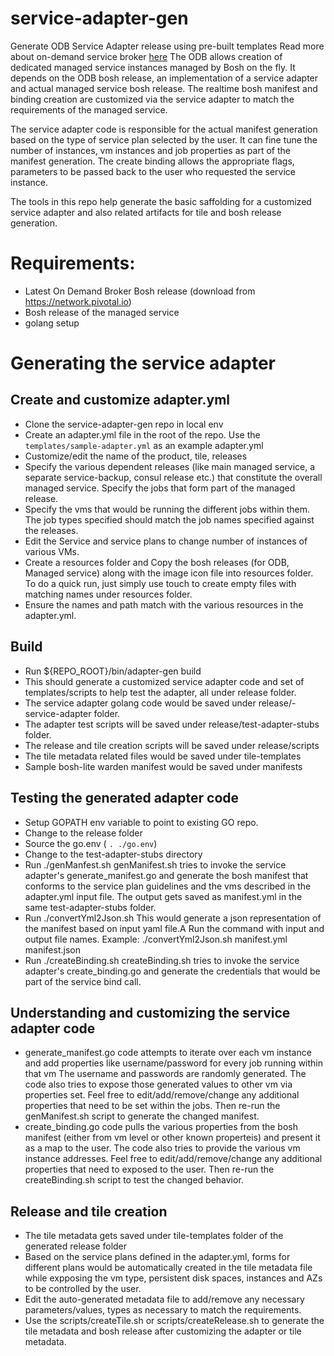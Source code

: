 # service-adapter-gen

Generate ODB Service Adapter release using pre-built templates
Read more about on-demand service broker [here](https://docs.pivotal.io/on-demand-service-broker/)
The ODB allows creation of dedicated managed service instances managed by Bosh on the fly. It depends on the ODB bosh release, an implementation of a service adapter and actual managed service bosh release. The realtime bosh manifest and binding creation are customized via the service adapter to match the requirements of the managed service.

The service adapter code is responsible for the actual manifest generation based on the type of service plan selected by the user. It can fine tune the number of instances, vm instances and job properties as part of the manifest generation. The create binding allows the appropriate flags, parameters to be passed back to the user who requested the service instance.

The tools in this repo help generate the basic saffolding for a customized service adapter and also related artifacts for tile and bosh release generation.

# Requirements:
* Latest On Demand Broker Bosh release (download from https://network.pivotal.io)
* Bosh release of the managed service
* golang setup

# Generating the service adapter

## Create and customize adapter.yml
* Clone the service-adapter-gen repo in local env
* Create an adapter.yml file in the root of the repo. Use the `templates/sample-adapter.yml` as an example adapter.yml
* Customize/edit the name of the product, tile, releases
* Specify the various dependent releases (like main managed service, a separate service-backup, consul release etc.) that constitute the overall managed service. Specify the jobs that form part of the managed release.
* Specify the vms that would be running the different jobs within them. The job types specified should match the job names specified against the releases.
* Edit the Service and service plans to change number of instances of various VMs.
* Create a resources folder and Copy the bosh releases (for ODB, Managed service) along with the image icon file into resources folder. To do a quick run, just simply use touch to create empty files with matching names under resources folder.
* Ensure the names and path match with the various resources in the adapter.yml.

## Build
* Run ${REPO_ROOT}/bin/adapter-gen build
* This should generate a customized service adapter code and set of templates/scripts to help test the adapter, all under release folder.
* The service adapter golang code would be saved under release/<product>-service-adapter folder.
* The adapter test scripts will be saved under release/test-adapter-stubs folder.
* The release and tile creation scripts will be saved under release/scripts
* The tile metadata related files would be saved under tile-templates
* Sample bosh-lite warden manifest would be saved under manifests

## Testing the generated adapter code
* Setup GOPATH env variable to point to existing GO repo.
* Change to the release folder
* Source the go.env ( `. ./go.env`)
* Change to the test-adapter-stubs directory 
* Run ./genManfest.sh
  genManifest.sh tries to invoke the service adapter's generate_manifest.go and generate the bosh manifest that conforms to the service plan guidelines and the vms described in the adapter.yml input file. The output gets saved as manifest.yml in the same test-adapter-stubs folder.
* Run ./convertYml2Json.sh 
  This would generate a json representation of the manifest based on input yaml file.A
  Run the command with input and output file names.
  Example: ./convertYml2Json.sh manifest.yml manifest.json
* Run ./createBinding.sh
  createBinding.sh tries to invoke the service adapter's create_binding.go and generate the credentials that would be part of the service bind call. 

## Understanding and customizing the service adapter code
* generate_manifest.go code attempts to iterate over each vm instance and add properties like username/password for every job running within that vm  The username and passwords are randomly generated. The code also tries to expose those generated values to other vm via properties set. Feel free to edit/add/remove/change any additional properties that need to be set within the jobs. Then re-run the genManifest.sh script to generate the changed manifest.
* create_binding.go code pulls the various properties from the bosh manifest (either from vm level or other known properteis) and present it as a map to the user. The code also tries to provide the various vm instance addresses. Feel free to edit/add/remove/change any additional properties that need to exposed to the user. Then re-run the createBinding.sh script to test the changed behavior.

## Release and tile creation
* The tile metadata gets saved under tile-templates folder of the generated release folder 
* Based on the service plans defined in the adapter.yml, forms for different plans would be automatically created in the tile metadata file while expposing the vm type, persistent disk spaces, instances and AZs to be controlled by the user.
* Edit the auto-generated metadata file to add/remove any necessary parameters/values, types as necessary to match the requirements.
* Use the scripts/createTile.sh or scripts/createRelease.sh to generate the tile metadata and bosh release after customizing the adapter or tile metadata.

